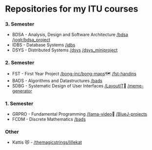 # Repositories for my ITU courses

### 3. Semester
- BDSA - Analysis, Design and Software Architecture [/bdsa](https://github.com/hojelse/bdsa) [/joglr/bdsa_project](https://github.com/joglr/bdsa_project)
- IDBS - Database Systems [/idbs](https://github.com/hojelse/idbs)
- DSYS - Distributed Systems [/dsys](https://github.com/hojelse/dsys) [/dsys_miniproject](https://github.com/hojelse/dsys_miniproject)

### 2. Semester
- FST - First Year Project [/bong-inc/bong-maps](https://github.com/bong-inc/bong-maps)🗺 [/fst-handins](https://github.com/hojelse/fst-handins)
- BADS - Algorithms and Datastructures [/bads](https://github.com/hojelse/bads)
- SDBG - Systematic Design of User Interfaces [/LayoutIT](https://github.com/hojelse/LayoutIT)🎨 [/meme-generator](https://github.com/hojelse/meme-generator)

### 1. Semester
- GRPRO - Fundamental Programming [/llama-video](https://github.com/hojelse/llama-video)🦙 [/BlueJ-projects](https://github.com/hojelse/BlueJ-projects)
- FCDM - Discrete Mathematics [/bads](https://github.com/hojelse/bads)

### Other
- Kattis 😻 - [/themagicstrings/lillekat](https://github.com/themagicstrings/lillekat)
